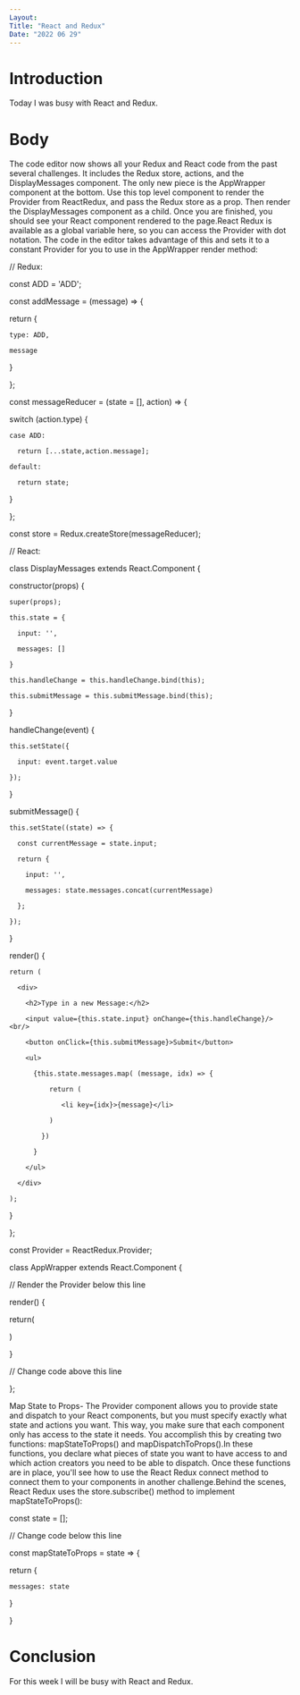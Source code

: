 ```yaml
---
Layout:
Title: "React and Redux"
Date: "2022 06 29"
---
```


# Introduction
Today I was busy with React and Redux.

# Body
The code editor now shows all your Redux and React code from the past several challenges. It includes the Redux store, actions, and the DisplayMessages component. The only new piece is the AppWrapper component at the bottom. Use this top level component to render the Provider from ReactRedux, and pass the Redux store as a prop. Then render the DisplayMessages component as a child. Once you are finished, you should see your React component rendered to the page.React Redux is available as a global variable here, so you can access the Provider with dot notation. The code in the editor takes advantage of this and sets it to a constant Provider for you to use in the AppWrapper render method:

// Redux:

const ADD = 'ADD';

const addMessage = (message) => {

  return {

    type: ADD,

    message

  }

};

const messageReducer = (state = [], action) => {

  switch (action.type) {

    case ADD:

      return [...state,action.message];

    default:

      return state;

  }

};

const store = Redux.createStore(messageReducer);

// React:

class DisplayMessages extends React.Component {

  constructor(props) {

    super(props);

    this.state = {

      input: '',

      messages: []

    }

    this.handleChange = this.handleChange.bind(this);

    this.submitMessage = this.submitMessage.bind(this);

  }

  handleChange(event) {

    this.setState({

      input: event.target.value

    });

  }

  submitMessage() {  

    this.setState((state) => {

      const currentMessage = state.input;

      return {

        input: '',

        messages: state.messages.concat(currentMessage)

      };

    });

  }

  render() {

    return (

      <div>

        <h2>Type in a new Message:</h2>

        <input value={this.state.input} onChange={this.handleChange}/><br/>

        <button onClick={this.submitMessage}>Submit</button>

        <ul>

          {this.state.messages.map( (message, idx) => {

              return (

                 <li key={idx}>{message}</li>

              )

            })

          }

        </ul>

      </div>

    );

  }

};

const Provider = ReactRedux.Provider;

class AppWrapper extends React.Component {

  // Render the Provider below this line

render() {

  return(

  <Provider store={store}>

  <DisplayMessages/>

  </Provider>

  )

}

  // Change code above this line

};


Map State to Props- The Provider component allows you to provide state and dispatch to your React components, but you must specify exactly what state and actions you want. This way, you make sure that each component only has access to the state it needs. You accomplish this by creating two functions: mapStateToProps() and mapDispatchToProps().In these functions, you declare what pieces of state you want to have access to and which action creators you need to be able to dispatch. Once these functions are in place, you'll see how to use the React Redux connect method to connect them to your components in another challenge.Behind the scenes, React Redux uses the store.subscribe() method to implement mapStateToProps():

const state = [];

// Change code below this line

const mapStateToProps = state => {

  return {

    messages: state

  }

}

# Conclusion
For this week I will be busy with React and Redux.